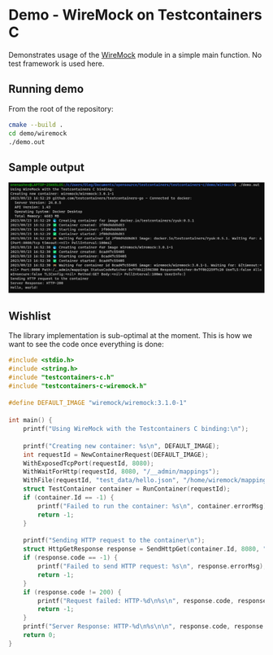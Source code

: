 # Demo - WireMock on Testcontainers C

Demonstrates usage of the [WireMock](https://wiremock.org/) module in a simple main function.
No test framework is used here.

## Running demo

From the root of the repository:

```bash
cmake --build .
cd demo/wiremock
./demo.out
```

## Sample output

![Sample Output](./sample_output.png)

## Wishlist

The library implementation is sub-optimal at the moment.
This is how we want to see the code once everything is done:

```c
#include <stdio.h>
#include <string.h>
#include "testcontainers-c.h"
#include "testcontainers-c-wiremock.h"

#define DEFAULT_IMAGE "wiremock/wiremock:3.1.0-1"

int main() {
    printf("Using WireMock with the Testcontainers C binding:\n");

    printf("Creating new container: %s\n", DEFAULT_IMAGE);
    int requestId = NewContainerRequest(DEFAULT_IMAGE);
    WithExposedTcpPort(requestId, 8080);
    WithWaitForHttp(requestId, 8080, "/__admin/mappings");
    WithFile(requestId, "test_data/hello.json", "/home/wiremock/mappings/hello.json");
    struct TestContainer container = RunContainer(requestId);
    if (container.Id == -1) {
        printf("Failed to run the container: %s\n", container.errorMsg);
        return -1;
    }

    printf("Sending HTTP request to the container\n");
    struct HttpGetResponse response = SendHttpGet(container.Id, 8080, "/hello");
    if (response.code == -1) {
        printf("Failed to send HTTP request: %s\n", response.errorMsg);
        return -1;
    }
    if (response.code != 200) {
        printf("Request failed: HTTP-%d\n%s\n", response.code, response.errorMsg);
        return -1;
    }
    printf("Server Response: HTTP-%d\n%s\n\n", response.code, response.msg);
    return 0;
}
```
